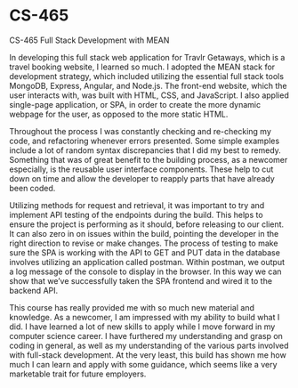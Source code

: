 # CS-465
CS-465 Full Stack Development with MEAN

In developing this full stack web application for Travlr Getaways, which is a travel booking website, I learned so much. I adopted the MEAN stack for development strategy, which included utilizing the essential full stack tools MongoDB, Express, Angular, and Node.js. The front-end website, which the user interacts with, was built with HTML, CSS, and JavaScript. I also applied single-page application, or SPA, in order to create the more dynamic webpage for the user, as opposed to the more static HTML.  

Throughout the process I was constantly checking and re-checking my code, and refactoring whenever errors presented. Some simple examples include a lot of random syntax discrepancies that I did my best to remedy. Something that was of great benefit to the building process, as a newcomer especially, is the reusable user interface components. These help to cut down on time and allow the developer to reapply parts that have already been coded.

Utilizing methods for request and retrieval, it was important to try and implement API testing of the endpoints during the build. This helps to ensure the project is performing as it should, before releasing to our client. It can also zero in on issues within the build, pointing the developer in the right direction to revise or make changes. The process of testing to make sure the SPA is working with the API to GET and PUT data in the database involves utilizing an application called postman. Within postman, we output a log message of the console to display in the browser. In this way we can show that we’ve successfully taken the SPA frontend and wired it to the backend API.

This course has really provided me with so much new material and knowledge. As a newcomer, I am impressed with my ability to build what I did. I have learned a lot of new skills to apply while I move forward in my computer science career. I have furthered my understanding and grasp on coding in general, as well as my understanding of the various parts involved with full-stack development. At the very least, this build has shown me how much I can learn and apply with some guidance, which seems like a very marketable trait for future employers. 
